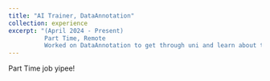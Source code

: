 ```yaml
---
title: "AI Trainer, DataAnnotation"
collection: experience
excerpt: "(April 2024 - Present)
          Part Time, Remote
          Worked on DataAnnotation to get through uni and learn about the current LLMs."
---
```


Part Time job yipee!
